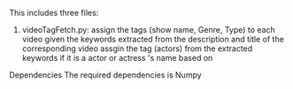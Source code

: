 This includes three files:
1. videoTagFetch.py: 
	assign the tags (show name, Genre, Type) to each video given the keywords extracted from the description and title of the corresponding video
	assgin the tag (actors) from the extracted keywords if it is a actor or actress 's name based on 

   
Dependencies
The required dependencies is Numpy